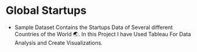 # Global Startups

* Sample Dataset Contains the Startups Data of Several different Countries of the World 🌏. In this Project I have Used Tableau For Data Analysis and Create Visualizations.
